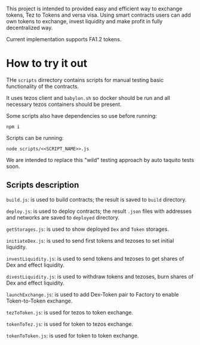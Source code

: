 This project is intended to provided easy and efficient way to exchange tokens,
Tez to Tokens and versa visa. Using smart contracts users can add own tokens
to exchange, invest liquidity and make profit in fully decentralized way.

Current implementation supports FA1.2 tokens.

# How to try it out

THe `scripts` dirrectory contains scripts for manual testing basic functionality of the contracts.

It uses tezos client and `babylon.sh` so docker should be run and all necessary tezos containers should
be present.

Some scripts also have dependencies so use before running:

```
npm i
```

Scripts can be running:

```
node scripts/<<SCRIPT_NAME>>.js
```

We are intended to replace this "wild" testing approach by auto taquito tests soon.

## Scripts description

`build.js`: is used to build contracts; the result is saved to `build` directory.

`deploy.js`: is used to deploy contracts; the result `.json` files with addresses and networks are saved to `deployed` directory.

`getStorages.js`: is used to show deployed `Dex` and `Token` storages.

`initiateDex.js`: is used to send first tokens and tezoses to set initial liquidity.

`investLiquidity.js`: is used to send tokens and tezoses to get shares of Dex and effect liquidity.

`divestLiquidity.js`: is used to withdraw tokens and tezoses, burn shares of Dex and effect liquidity.

`launchExchange.js`: is used to add Dex-Token pair to Factory to enable Token-to-Token exchange.

`tezToToken.js`: is used for tezos to token exchange.

`tokenToTez.js`: is used for token to tezos exchange.

`tokenToToken.js`: is used for token to token exchange.
